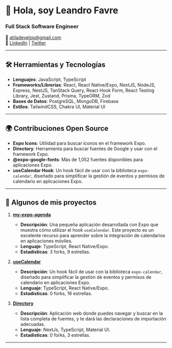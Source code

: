 # 👋 Hola, soy Leandro Favre

### Full Stack Software Engineer
📧 [atiladevelop@gmail.com](mailto:atiladevelop@gmail.com)  
🔗 [LinkedIn](https://linkedin.com/in/leandro-f-7a06a8171) | [Twitter](https://twitter.com/FavreLeandro)

---

## 🛠️ Herramientas y Tecnologías
- **Lenguajes**: JavaScript, TypeScript
- **Frameworks/Librerías**: React, React Native/Expo, NextJS, NodeJS, Express, NestJS, TanStack Query, React Hook Form, React Testing Library, Jest, Zustand, Prisma, TypeORM, Zod
- **Bases de Datos**: PostgreSQL, MongoDB, Firebase
- **Estilos**: TailwindCSS, Chakra UI, Material UI

---

## 🌍 Contribuciones Open Source
- **Expo Icons**: Utilidad para buscar íconos en el framework Expo.
- **Directory**: Herramienta para buscar fuentes de Google y usar con el framework Expo.
- **@expo-google-fonts**: Más de 1,052 fuentes disponibles para aplicaciones Expo.
- **useCalendar Hook**: Un hook fácil de usar con la biblioteca `expo-calendar`, diseñado para simplificar la gestión de eventos y permisos de calendario en aplicaciones Expo.

---

## 📂 Algunos de mis proyectos
1. **[my-expo-agenda](https://github.com/AtilaDev-team/my-expo-agenda)**  
   - **Descripción**: Una pequeña aplicación desarrollada con Expo que muestra cómo utilizar el hook `useCalendar`. Este proyecto es un excelente recurso para aprender sobre la integración de calendarios en aplicaciones móviles.
   - **Lenguaje**: TypeScript, React Native/Expo.
   - **Estadísticas**: 3 forks, 9 estrellas.

2. **[useCalendar](https://github.com/AtilaDev-team/useCalendar)**  
   - **Descripción**: Un hook fácil de usar con la biblioteca `expo-calendar`, diseñado para simplificar la gestión de eventos y permisos de calendario en aplicaciones Expo.
   - **Lenguaje**: TypeScript, React Native/Expo.
   - **Estadísticas**: 0 forks, 16 estrellas.

3. **[Directory](https://directory-by-atiladev-com.netlify.app/)**  
   - **Descripción**: Aplicación web donde puedes navegar y buscar en la lista completa de fuentes, y te dará las declaraciones de importación adecuadas.
   - **Lenguaje**: NextJs, TypeScript, Material UI.
   - **Estadísticas**: 0 forks, 3 estrellas.

---
